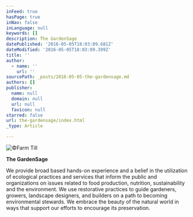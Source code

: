 ```yaml
---
inFeed: true
hasPage: true
inNav: false
inLanguage: null
keywords: []
description: The GardenSage
datePublished: '2016-05-05T18:03:09.681Z'
dateModified: '2016-05-05T18:03:09.399Z'
title: ''
author:
  - name: ''
    url: ''
sourcePath: _posts/2016-05-05-the-gardensage.md
authors: []
publisher:
  name: null
  domain: null
  url: null
  favicon: null
starred: false
url: the-gardensage/index.html
_type: Article

---
```

![©Farm Till](https://the-grid-user-content.s3-us-west-2.amazonaws.com/8e712736-34a8-4a08-b55a-de7df730e914.jpg)

**The GardenSage**

We provide broad based hands-on experience and a belief in the utilization of ecological practices and services that inform the public and organizations on issues related to food production, nutrition, sustainability and the environment. We use restorative practices to guide gardeners, growers, landscape designers, and builders on a path to becoming environmental stewards. We embrace the beauty of the natural world in ways that support our efforts to encourage its preservation.